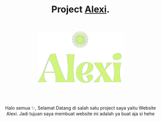 <h1 align="center">Project <a href="javascript:void(0)">Alexi</a>.</h1><br>

<p align="center">
  <img src="https://github.com/ckckckcz/Alexi/blob/main/images/alexi.png?raw=true" style="position:center;"/>
</p>

<br><br>
<p align="center">
  Halo semua ✨, Selamat Datang di salah satu project saya yaitu Website Alexi. Jadi tujuan saya membuat website ini adalah ya buat aja si hehe
</p>
